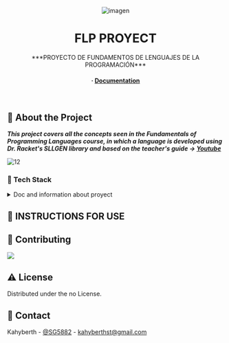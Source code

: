 <div align="center">

  ![imagen](https://user-images.githubusercontent.com/69951209/205935279-3c3c6c70-53c2-485b-85bc-c88854a0977d.png)

  <h1>FLP PROYECT</h1>
  
  <p>
    ***PROYECTO DE FUNDAMENTOS DE LENGUAJES DE LA PROGRAMACIÓN***
  </p>

  
<!-- Badges -->
<p>
 
</p>
   
<h4>
  <span> · </span>
    <a href="https://docs.racket-lang.org/eopl/index.html">Documentation</a>
  </h4>
</div>

<br />

  

<!-- About the Project -->
## :star2: About the Project

***This project covers all the concepts seen in the Fundamentals of Programming Languages course, in which a language is developed using Dr. Racket's SLLGEN library and based on the teacher's guide -> [Youtube](https://www.youtube.com/watch?v=kI9sWhWVIMI&list=PLi3X2PHYk7zTmdZNBiAe0c5S_-gAjBGeC)***

 ![12](https://user-images.githubusercontent.com/69951209/205933925-f9472978-02d5-4371-8e52-c5edafc71a69.png)



<!-- TechStack -->
### :space_invader: Tech Stack


<details>
<summary>Doc and information about proyect</summary>
  <ul>
    <li><a href="https://docs.racket-lang.org/eopl/index.html/">DOC RACKET</a></li>
    <li><a href="https://www.youtube.com/watch?v=kI9sWhWVIMI&list=PLi3X2PHYk7zTmdZNBiAe0c5S_-gAjBGeC">Course</a></li>
  </ul>
</details>






<!-- Usage -->
## :eyes: INSTRUCTIONS FOR USE







<!-- Contributing -->
## :wave: Contributing

<a href="https://github.com/Kahyberth/FLP-PROYECT/graphs/contributors">
  <img src="https://contrib.rocks/image?repo=Kahyberth/FLP-PROYECT" />
</a>





<!-- License -->
## :warning: License

Distributed under the no License.


<!-- Contact -->
## :handshake: Contact

Kahyberth - [@SG5882](https://twitter.com/SG5882) - kahyberthst@gmail.com






